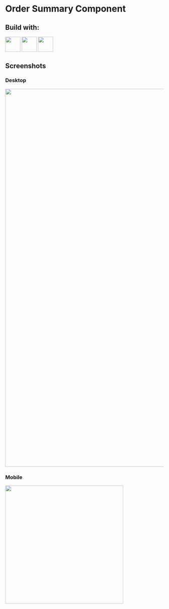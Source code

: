 # Order Summary Component

## Build with:
<div>
  <img height="48px" width="48px" src="https://cdn.jsdelivr.net/gh/devicons/devicon/icons/html5/html5-original.svg" />
  <img height="48px" width="48px" src="https://cdn.jsdelivr.net/gh/devicons/devicon/icons/css3/css3-original.svg" />
  <img height="48px" width="48px" src="https://cdn.jsdelivr.net/gh/devicons/devicon/icons/sass/sass-original.svg" />       
</div>
 
## Screenshots 
### Desktop

<img width="1200" src="https://github.com/Vogel-dev/order-summary-component/assets/60361545/baa2358e-9c2e-431e-b5de-b3d4c49e951a">

### Mobile

<img width="375" src="https://github.com/Vogel-dev/order-summary-component/assets/60361545/0148b193-67ef-4dc1-bf7c-ffb8f6add628">
